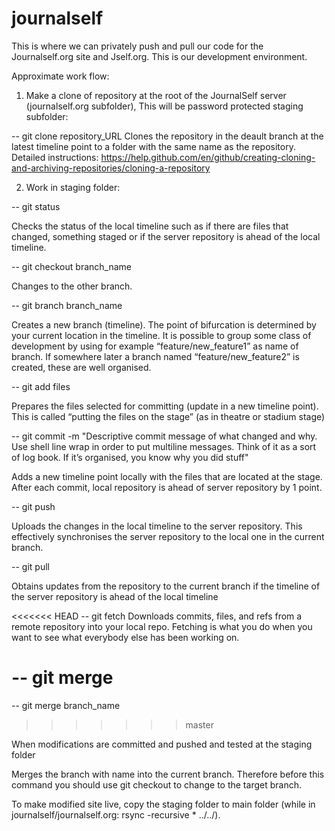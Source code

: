 # journalself

This is where we can privately push and pull our code for the Journalself.org site and Jself.org. This is our development environment.

Approximate work flow:

1. Make a clone of repository at the root of the JournalSelf server (journalself.org subfolder), This will be password protected staging subfolder:

-- git clone repository_URL
Clones the repository in the deault branch at the latest timeline point to a folder with the same name as the repository.
Detailed instructions: https://help.github.com/en/github/creating-cloning-and-archiving-repositories/cloning-a-repository

2. Work in staging folder:

-- git status

Checks the status of the local timeline such as if there are files that changed, something staged or if the server repository is ahead of the local timeline.

-- git checkout branch_name

Changes to the other branch.

-- git branch branch_name

Creates a new branch (timeline). The point of bifurcation is determined by your current location in the timeline. It is possible to group some class of development by using for example “feature/new_feature1” as name of branch. If somewhere later a branch named “feature/new_feature2” is created, these are well organised.

-- git add files
  
Prepares the files selected for committing (update in a new timeline point). This is called “putting the files on the stage” (as in theatre or stadium stage)
  
-- git commit -m "Descriptive commit message of what changed and why. Use shell line wrap in order to put multiline messages. Think of it as a sort of log book. If it’s organised, you know why you did stuff"

Adds a new timeline point locally with the files that are located at the stage. After each commit, local repository is ahead of server repository by 1 point.

-- git push

Uploads the changes in the local timeline to the server repository. This effectively synchronises the server repository to the local one in the current branch.

-- git pull

Obtains updates from the repository to the current branch if the timeline of the server repository is ahead of the local timeline

<<<<<<< HEAD
-- git fetch
Downloads commits, files, and refs from a remote repository into your local repo. Fetching is what you do when you want to see what everybody else has been working on.

-- git merge <branch name>
=======
-- git merge branch_name
>>>>>>> master

When modifications are committed and pushed and tested at the staging folder

Merges the branch with name <branch name> into the current branch. Therefore before this command you should use git checkout to change to the target branch.

To make modified site live, copy the staging folder to main folder (while in journalself/journalself.org: rsync -recursive * ../../).

